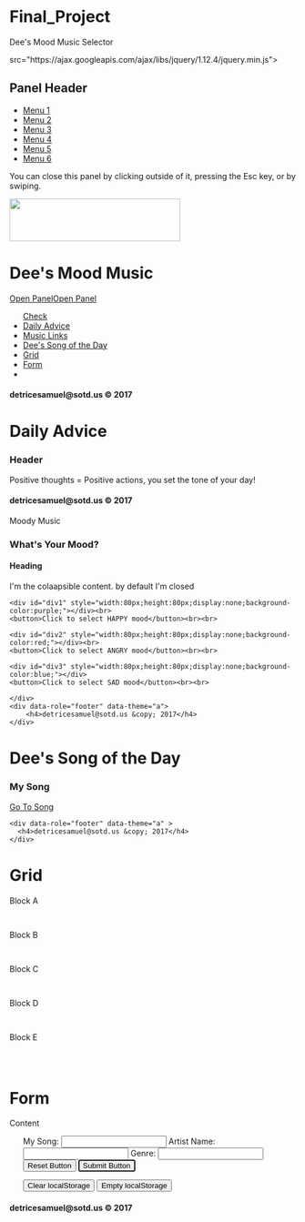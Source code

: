 # Final_Project
Dee's Mood Music Selector
<html>
<head>
<meta charset="UTF-8">
<title>jQuery Mobile Web App</title>
<meta name="viewport" content="width=device-width,initial-scale=1" />
<link href="styles/custom.css" rel="stylesheet" type="text/css">
<link rel="stylesheet" href="styles/themes/ThemeLab.css" />
<link rel="stylesheet" href="styles/themes/ThemeLab5.css" />
<link rel="stylesheet" href="styles/themes/ThemeProj5.css" />
<link rel="stylesheet" href="http://code.jquery.com/mobile/1.4.5/jquery.mobile-1.4.5.min.css">
<script src="http://code.jquery.com/jquery-1.11.2.min.js"></script>
<script src="http://code.jquery.com/mobile/1.4.5/jquery.mobile-1.4.5.min.js"></script>
<script src="http://ajax.aspnetcdn.com/ajax/mobileservices/MobileServices.Web-1.2.5.min.js"></script>
src="https://ajax.googleapis.com/ajax/libs/jquery/1.12.4/jquery.min.js"></script>
<script>
$(document).ready(function(){
    $("button").click(function(){
        $("#div1").fadeIn();
        $("#div2").fadeIn("slow");
        $("#div3").fadeIn(3000);
    });
});
</script>

</head>
<body>
<div data-role="panel" id="myPanel">
<h2>Panel Header</h2>
<ul data-role="listview" data-theme="c">
<li class="menu"><a href="#">Menu 1</a></li>
<li class="menu"><a href="#">Menu 2</a></li>
<li class="menu"><a href="#">Menu 3</a></li>
<li class="menu"><a href="#">Menu 4</a></li>
<li class="menu"><a href="#">Menu 5</a></li>
<li class="menu"><a href="#">Menu 6</a></li>
</ul>
<p>You can close this panel by clicking outside of it, pressing the Esc key, or by swiping.</p>
</div>
<div id="page" data-role="page" data-theme="a" data-add-back-btn="true">
	<div data-role="header" data-theme="a">
	  <div class="logo"><img src="music_symbol.png" width="300" height="75" alt=""/></div>
  </div>

  <div data-role="header">
    <h1>Dee's Mood Music</h1>
    <a href="#myPanel" class="ui-btn ui-btn-inline">Open Panel</a><a href="#myPanel" class="ui-btn ui-btn-inline">Open Panel</a>
  </div>

  <div data-role="content">
    <ul data-role="listview" data-theme="c" data-filter="true">
      <a href="#" class="ui-btn ui-shadow ui-corner-all ui-icon-check ui-btn-icon-notext ui-btn-inline">Check</a>
      <div class="ui-nodisc-icon ui-alt-icon"><!-- Classes added to the wrapper -->
			<li><a href="#dailyadvice">Daily Advice</a></li>
      <li><a href="#musiclinks">Music Links</a></li>
    	<li><a href="#deessongoftheday">Dee's Song of the Day</a></li>
      <li><a href="#grid">Grid</a></li>
      <li><a href="#form">Form</a><li>
</div>
		</ul>
  </div>
    <div data-role="footer" data-theme="a">
      <h4>detricesamuel@sotd.us &copy; 2017</h4>
    </div>
</div>

<div id="dailyadvice" data-role="page" data-theme="a" data-add-back-btn="true">
	<div data-role="Dee's Daily Advice" data-theme="a" data-add-back-btn="true">
	  <h1>Daily Advice</h1>
	</div>
	<div data-role="content">
	  <h3>Header</h3>
	  <p> Positive thoughts = Positive actions, you set the tone of your day!</p>
	</div>
	<div data-role="footer" data-theme="a">
	  <h4>detricesamuel@sotd.us &copy; 2017</h4>
	</div>
</div>
<div id="musiclinks" data-role="page" data-theme="a" data-add-back-btn="true">
	<div data-role="Music Links" data-theme="a" data-add-back-btn="true">
    <div data-role="collapsible" class="ui-nodisc-icon ui-alt-icon"
		<h1>Moody Music</h1>
	</div>
	<div data-role="content">
	  <h3>What's Your Mood?</h3>
    <h4>Heading</h4>
    <p>I'm the colaapsible content. by default I'm closed</p>
  </div>

    <div id="div1" style="width:80px;height:80px;display:none;background-color:purple;"></div><br>
    <button>Click to select HAPPY mood</button><br><br>

    <div id="div2" style="width:80px;height:80px;display:none;background-color:red;"></div><br>
    <button>Click to select ANGRY mood</button><br><br>

    <div id="div3" style="width:80px;height:80px;display:none;background-color:blue;"></div>
    <button>Click to select SAD mood</button><br><br>

    </div>
	<div data-role="footer" data-theme="a">
		<h4>detricesamuel@sotd.us &copy; 2017</h4>
	</div>
</div>

<div id="deessongoftheday" data-role="page" data-theme="a" data-add-back-btn="true">
	<div data-role="Dee's Song of the Day" data-theme="a" data-add-back-btn="true">
		<h1>Dee's Song of the Day</h1>
	</div>
	<div data-role="content">
	  <h3>My Song</h3>
    <a href="LOVE STILL GOOD by Chico Debarge.mp3">Go To Song</a>
	  </div>

	<div data-role="footer" data-theme="a" >
	  <h4>detricesamuel@sotd.us &copy; 2017</h4>
	</div>
</div>
<div data-role="page" id="grid" data-theme="a" data-add-back-btn="true">
<div data-role="header" data-theme="a" data-add-back-btn="true">
<h1>Grid</h1>
</div>
<div data-role="content">
<div class="ui-grid-d">
<div class="ui-block-a"><div class="ui-bar ui-bar-a" style="height:60px">Block A</div></div>
<div class="ui-block-b"><div class="ui-bar ui-bar-a" style="height:60px">Block B</div></div>
<div class="ui-block-c"><div class="ui-bar ui-bar-a" style="height:60px">Block C</div></div>
<div class="ui-block-d"><div class="ui-bar ui-bar-a" style="height:60px">Block D</div></div>
<div class="ui-block-e"><div class="ui-bar ui-bar-a" style="height:60px">Block E</div></div>
</div><!-- /grid-d -->

</div>
</div>
</div>

<div data-role="page" id="form" data-theme="a" data-add-back-btn="true">
	<div data-role="header" data-theme="a" data-add-back-btn="true">
		<h1>Form</h1>
	</div>
	<div data-role="content">Content</div>
</p>
<ul data-role="listview" data-theme="c" data-filter="true">
  <form action="form.php" method="post">
    <label for="mysong">My Song:</label>
    <input type="text" name="mysong" id="mysong" data-clear-btn="true">
    <label for="artistname">Artist Name:<label>
    <input type="text" name="artistname" id="Artist Name" data-clear-btn="true">
    <label for="genre">Genre:</label>
    <input type="text" genre="schoolid" id="Genre" data-clear-btn="true">
    <input type="reset" value="Reset Button">
    <input type="submit" value="Submit Button"

<textarea class="localstorage" placeholder="Anything you type here will be saved with HTML5 localStorage." autofocus></textarea>
<button class="clear">Clear localStorage</button>
<button class="empty">Empty localStorage</button>
</div>
		</form>
	<div data-role="footer"dat-theme="a">
		<h4>detricesamuel@sotd.us &copy; 2017</h4>
	</div>
</div>
</div>

<script>
(function() {
var rasm = document.querySelector('.localstorage');
function supportsLocalStorage() {
return typeof(Storage)!== 'undefined';
}
if (!supportsLocalStorage()) {
rasm.value = 'Your browser does not support localStorage.';
} else {
try {
setInterval(function() {
localStorage.setItem('autosave', rasm.value);
}, 1000);
} catch (e) {
if (e == QUOTA_EXCEEDED_ERR) {
alert('Quota exceeded!');
}
}
if (localStorage.getItem('autosave')) {
rasm.value = localStorage.getItem('autosave');
}
document.querySelector('.clear').onclick = function() {
rasm.value = '';
localStorage.removeItem('autosave');
};
document.querySelector('.empty').onclick = function() {
rasm.value = '';
localStorage.clear();
};
}
})();
</script>

</div>
</body>
</html>
